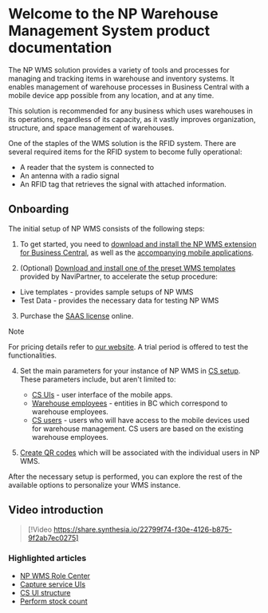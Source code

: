 # Welcome to the NP Warehouse Management System product documentation

The NP WMS solution provides a variety of tools and processes for managing and tracking items in warehouse and inventory systems. It enables management of warehouse processes in Business Central with a mobile device app possible from any location, and at any time.

This solution is recommended for any business which uses warehouses in its operations, regardless of its capacity, as it vastly improves organization, structure, and space management of warehouses. 

One of the staples of the WMS solution is the RFID system. There are several required items for the RFID system to become fully operational: 

- A reader that the system is connected to
- An antenna with a radio signal
- An RFID tag that retrieves the signal with attached information.

## Onboarding

The initial setup of NP WMS consists of the following steps:

1. To get started, you need to [download and install the NP WMS extension for Business Central](./howto/Install-NP-WMS.md), as well as the [accompanying mobile applications](./howto/install-mobile-apps.md). 

2. (Optional) [Download and install one of the preset WMS templates](howto/fetch-setup-data.md) provided by NaviPartner, to accelerate the setup procedure:

- Live templates - provides sample setups of NP WMS
- Test Data - provides the necessary data for testing NP WMS

3. Purchase the [SAAS license](https://docs.microsoft.com/en-us/dynamics365/business-central/dev-itpro/deployment/licensing) online.

> [!Note]
> For pricing details refer to [our website](https://www.navipartner.com/np-wms-pricing/). A trial period is offered to test the functionalities.

4. Set the main parameters for your instance of NP WMS in [CS setup](./reference/cs-setup.md). These parameters include, but aren't limited to:

    - [CS UIs](./howto/set-up-cs-uis.md) - user interface of the mobile apps. 
    - [Warehouse employees](https://docs.microsoft.com/en-us/dynamics365/business-central/warehouse-how-to-set-up-warehouse-employees) - entities in BC which correspond to warehouse employees.
    - [CS users](./howto/set-up-cs-users.md) - users who will have access to the mobile devices used for warehouse management. CS users are based on the existing warehouse employees.
 

5. [Create QR codes](./howto/create-qr-codes.md) which will be associated with the individual users in NP WMS.

After the necessary setup is performed, you can explore the rest of the available options to personalize your WMS instance.

## Video introduction

> [!Video https://share.synthesia.io/22799f74-f30e-4126-b875-9f2ab7ec0275]

### Highlighted articles

- [NP WMS Role Center](./explanation/role-center.md)
- [Capture service UIs](./explanation/cs-uis.md)
- [CS UI structure](explanation/cs_ui_structure.md)
- [Perform stock count](./howto/perform_stock_count.md)

